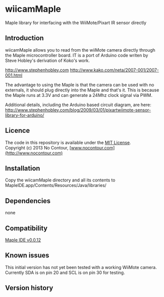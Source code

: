 wiicamMaple
===========

Maple library for interfacing with the WiiMote/Pixart IR sensor directly


Introduction
------------
wiicamMaple allows you to read from the wiiMote camera directly through the Maple microcontroller board. IT is a port of Arduino code writen by Steve Hobley's derivation of Koko's work.

http://www.stephenhobley.com
http://www.kako.com/neta/2007-001/2007-001.html

The advantage to using the Maple is that the camera can be used with no externals, it should plug directly into the Maple and that's it. This is because the Maple runs at 3.3V and can generate a 24Mhz clock signal via PWM.

Additional details, including the Arduino based circuit diagram, are here: http://www.stephenhobley.com/blog/2009/03/01/pixartwiimote-sensor-library-for-arduino/


Licence
-------
The code in this repository is available under the [MIT License](https://secure.wikimedia.org/wikipedia/en/wiki/Mit_license).  
Copyright (c) 2013 No Contour, [www.nocontour.com](http://www.nocontour.com)


Installation
------------
Copy the wiicamMaple directory and all its contents to MapleIDE.app/Contents/Resources/Java/libraries/


Dependencies
------------
none

Compatibility
------------
[Maple IDE v0.0.12](http://leaflabs.com/docs/maple-ide-install.html#maple-ide-install)


Known issues
------------
This initial version has not yet been tested with a working WiiMote camera.
Currently SDA is on pin 20 and SCL is on pin 30 for testing.

Version history
------------